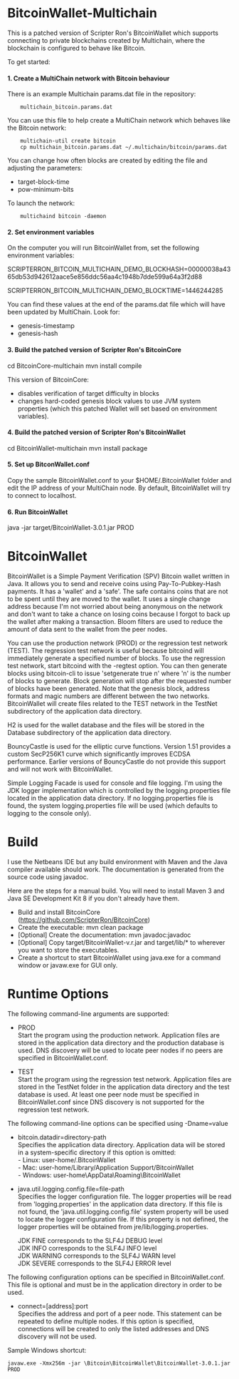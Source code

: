 BitcoinWallet-Multichain
========================
This is a patched version of Scripter Ron's BitcoinWallet which supports connecting to private blockchains created by Multichain, where the blockchain is configured to behave like Bitcoin.

To get started:

#### 1. Create a MultiChain network with Bitcoin behaviour

There is an example Multichain params.dat file in the repository:
```
	multichain_bitcoin.params.dat
```

You can use this file to help create a MultiChain network which behaves like the Bitcoin network:
```
	multichain-util create bitcoin
	cp multichain_bitcoin.params.dat ~/.multichain/bitcoin/params.dat
```

You can change how often blocks are created by editing the file and adjusting the parameters:
- target-block-time
- pow-minimum-bits

To launch the network:
```
	multichaind bitcoin -daemon
```

#### 2. Set environment variables

On the computer you will run BitcoinWallet from, set the following environment variables:

SCRIPTERRON_BITCOIN_MULTICHAIN_DEMO_BLOCKHASH=00000038a4365db53d942612aace5e856ddc56aa4c1948b7dde599a64a3f2d88

SCRIPTERRON_BITCOIN_MULTICHAIN_DEMO_BLOCKTIME=1446244285

You can find these values at the end of the params.dat file which will have been updated by MultiChain.  Look for:
- genesis-timestamp
- genesis-hash


#### 3. Build the patched version of Scripter Ron's BitcoinCore

cd BitcoinCore-multichain
mvn install compile

This version of BitcoinCore:
- disables verification of target difficulty in blocks
- changes hard-coded genesis block values to use JVM system properties (which this patched Wallet will set based on environment variables).


#### 4. Build the patched version of Scripter Ron's BitcoinWallet

cd BitcoinWallet-multichain
mvn install package


#### 5. Set up BitconWallet.conf

Copy the sample BitcoinWallet.conf to your $HOME/.BitcoinWallet folder and edit the IP address of your MultiChain node.
By default, BitcoinWallet will try to connect to localhost.


#### 6. Run BitcoinWallet

java -jar target/BitcoinWallet-3.0.1.jar PROD




BitcoinWallet
=============

BitcoinWallet is a Simple Payment Verification (SPV) Bitcoin wallet written in Java.  It allows you to send and receive coins using Pay-To-Pubkey-Hash payments.  It has a 'wallet' and a 'safe'.  The safe contains coins that are not to be spent until they are moved to the wallet.  It uses a single change address because I'm not worried about being anonymous on the network and don't want to take a chance on losing coins because I forgot to back up the wallet after making a transaction.  Bloom filters are used to reduce the amount of data sent to the wallet from the peer nodes.

You can use the production network (PROD) or the regression test network (TEST).  The regression test network is useful because bitcoind will immediately generate a specified number of blocks.  To use the regression test network, start bitcoind with the -regtest option.  You can then generate blocks using bitcoin-cli to issue 'setgenerate true n' where 'n' is the number of blocks to generate.  Block generation will stop after the requested number of blocks have been generated.  Note that the genesis block, address formats and magic numbers are different between the two networks.  BitcoinWallet will create files related to the TEST network in the TestNet subdirectory of the application data directory.

H2 is used for the wallet database and the files will be stored in the Database subdirectory of the application data directory.

BouncyCastle is used for the elliptic curve functions.  Version 1.51 provides a custom SecP256K1 curve which significantly improves ECDSA performance.  Earlier versions of BouncyCastle do not provide this support and will not work with BitcoinWallet.

Simple Logging Facade is used for console and file logging.  I'm using the JDK logger implementation which is controlled by the logging.properties file located in the application data directory.  If no logging.properties file is found, the system logging.properties file will be used (which defaults to logging to the console only).


Build
=====

I use the Netbeans IDE but any build environment with Maven and the Java compiler available should work.  The documentation is generated from the source code using javadoc.

Here are the steps for a manual build.  You will need to install Maven 3 and Java SE Development Kit 8 if you don't already have them.

  - Build and install BitcoinCore (https://github.com/ScripterRon/BitcoinCore)      
  - Create the executable: mvn clean package
  - [Optional] Create the documentation: mvn javadoc:javadoc
  - [Optional] Copy target/BitcoinWallet-v.r.jar and target/lib/* to wherever you want to store the executables.
  - Create a shortcut to start BitcoinWallet using java.exe for a command window or javaw.exe for GUI only. 


Runtime Options
===============

The following command-line arguments are supported:
	
  - PROD	
    Start the program using the production network. Application files are stored in the application data directory and the production database is used. DNS discovery will be used to locate peer nodes if no peers are specified in BitcoinWallet.conf.
	
  - TEST	
    Start the program using the regression test network. Application files are stored in the TestNet folder in the application data directory and the test database is used. At least one peer node must be specified in BitcoinWallet.conf since DNS discovery is not supported for the regression test network.

The following command-line options can be specified using -Dname=value

  - bitcoin.datadir=directory-path		
    Specifies the application data directory. Application data will be stored in a system-specific directory if this option is omitted:		
	    - Linux: user-home/.BitcoinWallet	
		- Mac: user-home/Library/Application Support/BitcoinWallet	
		- Windows: user-home\AppData\Roaming\BitcoinWallet	
	
  - java.util.logging.config.file=file-path		
    Specifies the logger configuration file. The logger properties will be read from 'logging.properties' in the application data directory. If this file is not found, the 'java.util.logging.config.file' system property will be used to locate the logger configuration file. If this property is not defined, the logger properties will be obtained from jre/lib/logging.properties.
	
    JDK FINE corresponds to the SLF4J DEBUG level	
	JDK INFO corresponds to the SLF4J INFO level	
	JDK WARNING corresponds to the SLF4J WARN level		
	JDK SEVERE corresponds to the SLF4J ERROR level		

The following configuration options can be specified in BitcoinWallet.conf.  This file is optional and must be in the application directory in order to be used.	

  - connect=[address]:port		
	Specifies the address and port of a peer node.  This statement can be repeated to define multiple nodes.  If this option is specified, connections will be created to only the listed addresses and DNS discovery will not be used.     
	
Sample Windows shortcut:	

	javaw.exe -Xmx256m -jar \Bitcoin\BitcoinWallet\BitcoinWallet-3.0.1.jar PROD
